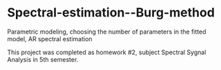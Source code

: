 # Spectral-estimation--Burg-method
Parametric modeling, choosing the number of parameters in the fitted model, AR spectral estimation

This project was completed as homework #2, subject Spectral Sygnal Analysis in 5th semester. 